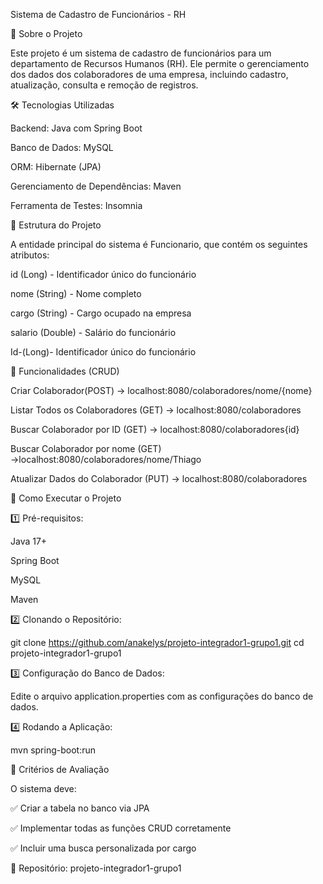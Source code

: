 Sistema de Cadastro de Funcionários - RH 

📌 Sobre o Projeto 

Este projeto é um sistema de cadastro de funcionários para um departamento de Recursos Humanos (RH). Ele permite o gerenciamento dos dados dos colaboradores de uma empresa, incluindo cadastro, atualização, consulta e remoção de registros. 

🛠 Tecnologias Utilizadas 

Backend: Java com Spring Boot 

Banco de Dados:  MySQL 

ORM: Hibernate (JPA) 

Gerenciamento de Dependências: Maven 

Ferramenta de Testes:  Insomnia 

📂 Estrutura do Projeto 

A entidade principal do sistema é Funcionario, que contém os seguintes atributos: 

id (Long) - Identificador único do funcionário 

nome (String) - Nome completo 

cargo (String) - Cargo ocupado na empresa 

salario (Double) - Salário do funcionário 

Id-(Long)- Identificador único do funcionário 

🔧 Funcionalidades (CRUD) 

Criar Colaborador(POST)  → localhost:8080/colaboradores/nome/{nome} 

Listar Todos os Colaboradores (GET)   → localhost:8080/colaboradores 

Buscar Colaborador por ID (GET)  → localhost:8080/colaboradores{id} 

Buscar Colaborador por nome (GET)  →localhost:8080/colaboradores/nome/Thiago 

Atualizar Dados do Colaborador (PUT)   → localhost:8080/colaboradores 

     

🚀 Como Executar o Projeto 

1️⃣ Pré-requisitos: 

Java 17+ 

Spring Boot 

MySQL 

Maven 

2️⃣ Clonando o Repositório: 

git clone https://github.com/anakelys/projeto-integrador1-grupo1.git 
cd projeto-integrador1-grupo1 
  

3️⃣ Configuração do Banco de Dados: 

Edite o arquivo application.properties com as configurações do banco de dados. 

4️⃣ Rodando a Aplicação: 

mvn spring-boot:run 
  

📌 Critérios de Avaliação 

O sistema deve: 

 ✅ Criar a tabela no banco via JPA 

 ✅ Implementar todas as funções CRUD corretamente 

 ✅ Incluir uma busca personalizada por cargo 

🔗 Repositório: projeto-integrador1-grupo1 

